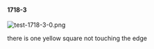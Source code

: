#### 1718-3
![test-1718-3-0.png](https://github.com/lil-lab/nlvr/raw/master/nlvr/test/images/6/test-1718-3-0.png "test-1718-3-0.png")

there is one yellow square not touching the edge